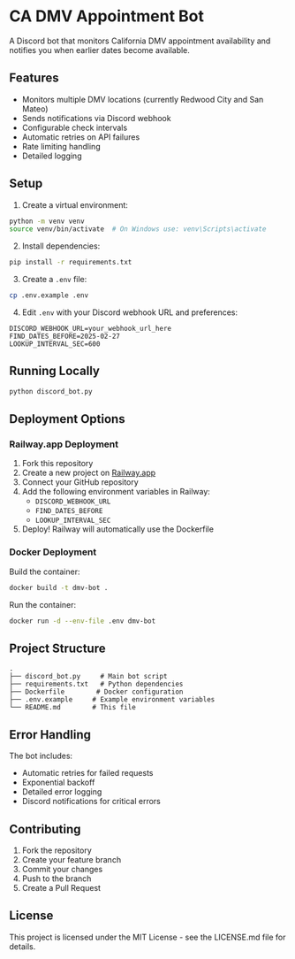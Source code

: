 # CA DMV Appointment Bot

A Discord bot that monitors California DMV appointment availability and notifies you when earlier dates become available.

## Features

- Monitors multiple DMV locations (currently Redwood City and San Mateo)
- Sends notifications via Discord webhook
- Configurable check intervals
- Automatic retries on API failures
- Rate limiting handling
- Detailed logging

## Setup

1. Create a virtual environment:
```bash
python -m venv venv
source venv/bin/activate  # On Windows use: venv\Scripts\activate
```

2. Install dependencies:
```bash
pip install -r requirements.txt
```

3. Create a `.env` file:
```bash
cp .env.example .env
```

4. Edit `.env` with your Discord webhook URL and preferences:
```
DISCORD_WEBHOOK_URL=your_webhook_url_here
FIND_DATES_BEFORE=2025-02-27
LOOKUP_INTERVAL_SEC=600
```

## Running Locally

```bash
python discord_bot.py
```

## Deployment Options

### Railway.app Deployment

1. Fork this repository
2. Create a new project on [Railway.app](https://railway.app)
3. Connect your GitHub repository
4. Add the following environment variables in Railway:
   - `DISCORD_WEBHOOK_URL`
   - `FIND_DATES_BEFORE`
   - `LOOKUP_INTERVAL_SEC`
5. Deploy! Railway will automatically use the Dockerfile

### Docker Deployment

Build the container:
```bash
docker build -t dmv-bot .
```

Run the container:
```bash
docker run -d --env-file .env dmv-bot
```

## Project Structure

```
.
├── discord_bot.py     # Main bot script
├── requirements.txt   # Python dependencies
├── Dockerfile        # Docker configuration
├── .env.example     # Example environment variables
└── README.md        # This file
```

## Error Handling

The bot includes:
- Automatic retries for failed requests
- Exponential backoff
- Detailed error logging
- Discord notifications for critical errors

## Contributing

1. Fork the repository
2. Create your feature branch
3. Commit your changes
4. Push to the branch
5. Create a Pull Request

## License

This project is licensed under the MIT License - see the LICENSE.md file for details.

